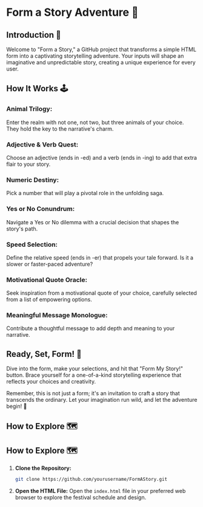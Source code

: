 # Form a Story Adventure 📜

## Introduction 🌌

Welcome to "Form a Story," a GitHub project that transforms a simple HTML form into a captivating storytelling adventure. Your inputs will shape an imaginative and unpredictable story, creating a unique experience for every user.

## How It Works 🕹️

### Animal Trilogy:
Enter the realm with not one, not two, but three animals of your choice. They hold the key to the narrative's charm.

### Adjective & Verb Quest:
Choose an adjective (ends in -ed) and a verb (ends in -ing) to add that extra flair to your story.

### Numeric Destiny:
Pick a number that will play a pivotal role in the unfolding saga.

### Yes or No Conundrum:
Navigate a Yes or No dilemma with a crucial decision that shapes the story's path.

### Speed Selection:
Define the relative speed (ends in -er) that propels your tale forward. Is it a slower or faster-paced adventure?

### Motivational Quote Oracle:
Seek inspiration from a motivational quote of your choice, carefully selected from a list of empowering options.

### Meaningful Message Monologue:
Contribute a thoughtful message to add depth and meaning to your narrative.

## Ready, Set, Form! 🚀

Dive into the form, make your selections, and hit that "Form My Story!" button. Brace yourself for a one-of-a-kind storytelling experience that reflects your choices and creativity.

Remember, this is not just a form; it's an invitation to craft a story that transcends the ordinary. Let your imagination run wild, and let the adventure begin! 🚀

## How to Explore 🗺️
## How to Explore 🗺️

1. **Clone the Repository:**
    ```bash
    git clone https://github.com/yourusername/FormAStory.git
    ```

2. **Open the HTML File:**
    Open the `index.html` file in your preferred web browser to explore the festival schedule and design.
